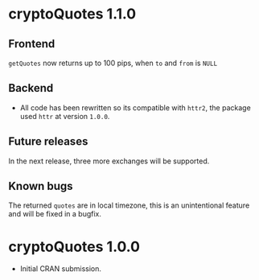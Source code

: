 # cryptoQuotes 1.1.0

## Frontend

`getQuotes` now returns up to 100 pips, when `to` and `from` is `NULL`

## Backend

* All code has been rewritten so its compatible with `httr2`, the package used `httr` at version `1.0.0`.

## Future releases

In the next release, three more exchanges will be supported. 

## Known bugs

The returned `quotes` are in local timezone, this is an unintentional feature and will be fixed in a bugfix.


# cryptoQuotes 1.0.0

* Initial CRAN submission.
